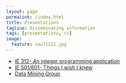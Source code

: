 ```yaml
---
layout: page
permalink: /index.html
title: Presentations
tagline: Disseminating information
tags: [presentations, cv]
image:
  feature: saultIII.jpg
---
```

* [IE 312- An integer programming application](/presentations/IE312)
* [IE 501/601- Things I wish I knew](/presentations/IE601)
* [Data Mining Group](/Data_Mining_Group)